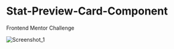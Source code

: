 # Stat-Preview-Card-Component
 Frontend Mentor Challenge
 
![Screenshot_1](https://user-images.githubusercontent.com/24496846/212775133-c21bdbee-2c1a-458c-8cf1-9e043eb8617a.png)

